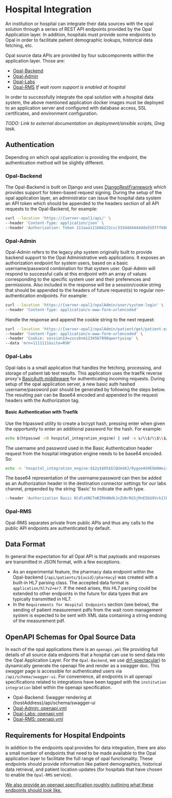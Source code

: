 # Hospital Integration

An institution or hospital can integrate their data sources with the opal solution through a series of REST API endpoints provided by the Opal Application layer.
In addition, hospitals must provide some endpoints to Opal in order to facilitate patient demographic lookups, historical data fetching, etc.

Opal source data APIs are provided by four subcomponents within the application layer.
Those are:

* [Opal-Backend](https://gitlab.com/opalmedapps/backend)
* [Opal-Admin](https://gitlab.com/opalmedapps/opalAdmin)
* [Opal-Labs](https://gitlab.com/opalmedapps/opal-labs)
* [Opal-RMS](https://gitlab.com/opalmedapps/ORMS)  *If wait room support is enabled at hospital*

In order to successfully integrate the opal solution with a hospital data system, the above mentioned application docker images must be
deployed to an application server and configured with database access, SSL certificates, and environment configuration.

*TODO: Link to external documentation on deployment/ansible scripts, Greg task.*

## Authentication

Depending on which opal application is providing the endpoint, the authentication method will be slightly different.

### Opal-Backend

The Opal-Backend is built on Django and uses [DjangoRestFramework](https://www.django-rest-framework.org/) which provides support for token-based request signing.
During the setup of the opal application layer, an administrator can issue the hospital data system an API token which should be appended to the headers section of all API requests to the Opal-Backend, for example:

```bash
curl --location 'https://{server-opal}/api/' \
--header 'Content-Type: application/json' \
--header 'Authorization: Token 111aaa111bbb222ccc333ddd444ddde555fff6666'
```

### Opal-Admin

Opal-Admin refers to the legacy php system originally built to provide backend support to the Opal Administrative web applications.
It exposes an authorization endpoint for system users, based on a basic username/password combination for that system user.
Opal-Admin will respond to successful calls at this endpoint with an array of values corresponding to the specific system user and their preferences and permissions.
Also included in the response will be a session/cookie string that should be appended to the headers of future request(s) to regular non-authentication endpoints.
For example:

```bash
curl --location 'https://{server-opal}/opalAdmin/user/system-login' \
--header 'Content-Type: application/x-www-form-urlencoded'
```

Handle the response and append the cookie string to the next request:

```bash
curl --location 'https://{server-opal}/opalAdmin/patient/get/patient-exist' \
--header 'Content-Type: application/x-www-form-urlencoded' \
--header 'Cookie: sessionId=zxcvbnm1234567890qwertyuiop' \
--data 'mrn=1111111&site=RVH'
```

### Opal-Labs

Opal-labs is a small application that handles the fetching, processing, and storage of patient lab test results.
This application uses the traefik reverse proxy's [BasicAuth middleware](https://doc.traefik.io/traefik/middlewares/http/basicauth/) for authenticating incoming requests.
During setup of the opal application server, a new basic auth hashed username/password pair should be generated by following the steps below.
The resulting pair can be Base64 encoded and appended to the request headers with the Authorization tag.

#### Basic Authentication with Traefik

Use the htpasswd utility to create a bcrypt hash, pressing enter when given the opportunity to enter an additional password for the hash.
For example:

```bash
echo $(htpasswd -nB hospital_integration_engine) | sed -e s/\\$/\\$\\$/g
```

The username and password used in the Basic Authentication header request from the hospital integration engine needs to be base64 encoded.
So:

```bash
echo -n 'hospital_integration_engine:$$2y$$05$$lQUmd4J/8ygoe4d4EOm6WeisBNdYFCMvBgeCkDnc2q9loUrMeEkQ.' | base64
```

The base64 representation of the username:password can then be added as an Authorization header in the destination connector settings for our labs channel, prepended by the string 'Basic' to indicate the auth type.

```bash
--header 'Authorization Basic NldlaXNCTmRZRkNNdkJnZUNrRG5jMnE5bG9Vck1lRWtRLg=='
```

### Opal-RMS

Opal-RMS separates private from public APIs and thus any calls to the public API endpoints are authenticated by default.

## Data Format

In general the expectation for all Opal API is that payloads and responses are transmitted in JSON format, with a few exceptions.

* As an experimental feature, the pharmacy data endpoint within the Opal-backend (`/api/patients/${uuid}/pharmacy`) was created with a built-in HL7 parsing class. The accepted data format is `application/hl7v2+er7`. If the need arises, this HL7 parsing could be extended to other endpoints in the future for data types that are typically transmitted in HL7.
* In the `Requirements for Hospital Endpoints` section (see below), the sending of patient measurement pdfs from the wait room management system is expected to be sent with XML data containing a string endoing of the measurement pdf.

## OpenAPI Schemas for Opal Source Data

In each of the opal applications there is an `openapi.yml` file providing full details of all source data endpoints that a hospital can use to send data into the Opal Application Layer.
For the `Opal-Backend`, we use [drf-spectacular](https://pypi.org/project/drf-spectacular/)) to dynamically generate the openapi file and render as a swagger doc.
This swagger page is accessible for authenticated users via `/api/schema/swagger-ui`.
For convenience, all endpoints in all openapi specifications related to integrations have been tagged with the `institution integration` label within the openapi specification.

* Opal-Backend: Swagger rendering at {hostAddress}/api/schema/swagger-ui
* [Opal-Admin: openapi.yml](https://gitlab.com/opalmedapps/opalAdmin/-/blob/develop/php/openapi.yml?ref_type=heads)
* [Opal-Labs: openapi.yml](https://gitlab.com/opalmedapps/opal-labs/-/blob/main/openapi.yml?ref_type=heads)
* [Opal-RMS: openapi.yml](https://gitlab.com/opalmedapps/ORMS/-/blob/dev/php/api/public/v1/openapi.yml?ref_type=heads)

## Requirements for Hospital Endpoints

In addition to the endpoints opal provides for data integration, there are also a small number of endpoints that need to be made available to the Opal application layer to facilitate the full range of opal functionality.
These endpoints should provide information like patient demographics, historical data retrieval, and patient location updates (for hospitals that have chosen to enable the `Opal-RMS` service).

[We also provide an openapi specification roughly outlining what these endpoints should look like.](diagrams/openapi_hospital.yml)
